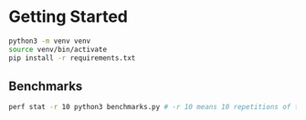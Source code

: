 # Getting Started

```BASH
python3 -m venv venv
source venv/bin/activate
pip install -r requirements.txt
```

## Benchmarks

```BASH
perf stat -r 10 python3 benchmarks.py # -r 10 means 10 repetitions of the benchmark
```
